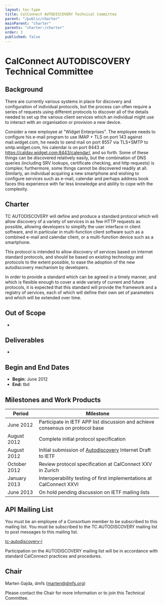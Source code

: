 ```yaml
---
layout: toc-type
title: CalConnect AUTODISCOVERY Technical Committee
parent: "/public/charter"
mainParent: "charter"
parents: "charter:/charter"
order: 3
published: false
---
```


# CalConnect AUTODISCOVERY Technical Committee

## Background

There are currently various systems in place for discovery and configuration of individual protocols, but the process can often require a series of requests using different protocols to discover all of the details needed to set up the various client services which an individual might use to interact with an organisation or provision a new device.

Consider a new employee at "Widget Enterprises". The employee needs to configure his e-mail program to use IMAP + TLS on port 143 against mail.widget.com, he needs to send mail on port 8557 via TLS+SMTP to smtp.widget.com, his calendar is on port 8443 at https://caldav.widget.com:8443/calendar/, and so forth. Some of these things can be discovered relatively easily, but the combination of DNS queries (including SRV lookups, certificate checking, and http requests) is complex; furthermore, some things cannot be discovered readily at all. Similarly, an individual acquiring a new smartphone and wishing to configure services such as e-mail, calendar and perhaps address book faces this experience with far less knowledge and ability to cope with the complexity.

## Charter

TC AUTODISCOVERY will define and produce a standard protocol which will allow discovery of a variety of services in as few HTTP requests as possible, allowing developers to simplify the user interface in client software, and in particular in multi-function client software such as a combined e-mail and calendar client, or a multi-function device such as a smartphone.

This protocol is intended to allow discovery of services based on internet standard protocols, and should be based on existing technology and protocols to the extent possible, to ease the adoption of the new autodiscovery mechanism by developers.

In order to provide a standard which can be agreed in a timely manner, and which is flexible enough to cover a wide variety of current and future protocols, it is expected that this standard will provide the framework and a registry of services, each of which will define their own set of parameters and which will be extended over time.

## Out of Scope 

- 
 
## Deliverables

-

## Begin and End Dates

* **Begin:** June 2012
* **End:** tbd

## Milestones and Work Products

| Period | Milestone |
| --- | --- |
| June 2012 |	Participate in IETF APP list discussion and achieve consensus on protocol base |
| August 2012 |	Complete initial protocol specification |
| August 2012 |	Initial submission of [Autodiscovery](https://datatracker.ietf.org/doc/draft-daboo-aggregated-service-discovery/) Internet Draft to IETF |
| October 2012 |	Review protocol specification at CalConnect XXV in Zurich |
| January 2013 |	Interoperability testing of first implementations at CalConnect XXVI |
| June 2013 |	On hold pending discussion on IETF mailing lists |

## API Mailing List

You must be an employee of a Consortium member to be subscribed to this mailing list.
You must be subscribed to the TC AUTODISCOVERY mailing list to post messages to this mailing list.

[tc-autodiscovery-l](mailto:tc-autodiscovery-l@lists.calconnect.org)

Participation on the AUTODISCOVERY mailing list will be in accordance with standard CalConnect practices and procedures.

## Chair 

Marten Gajda, dmfs ([marten@dmfs.org](mailto:marten@dmfs.org))

Please contact the Chair for more information or to join this Technical Committee.
